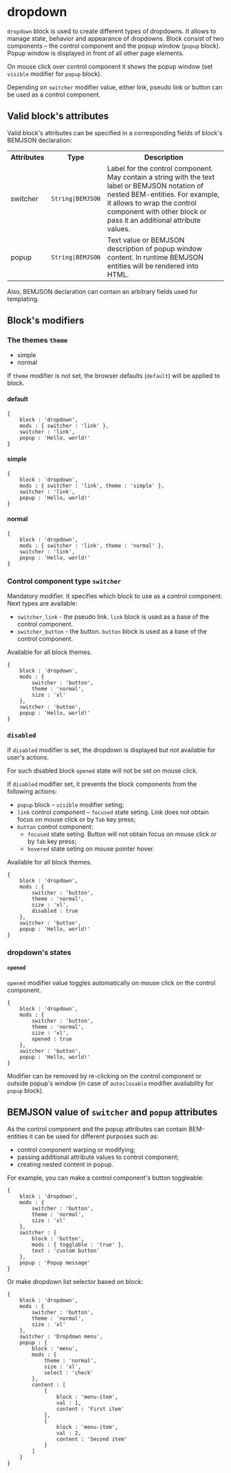 # dropdown

`dropdown` block is used to create different types of dropdowns.  It allows to manage state, behavior and appearance of dropdowns. Block consist of two components – the control component and the popup window (`popup` block). Popup window is displayed in front of all other page elements.

On mouse click over control component it shows the popup window (set `visible` modifier for `popup` block).

Depending on `switcher` modifier value, either link, pseudo link or button can be used as a control component.


## Valid block's attributes

Valid block's attributes can be specified in a corresponding fields of block's BEMJSON declaration:

<table>
    <tr>
        <th align="center">Attributes</th>
        <th align="center">Type</th>
        <th align="center">Description</th>
    </tr>
    <tr>
        <td>switcher</td>
        <td><code>String|BEMJSON</code></td>
        <td>Label for the control component. May contain a string with the text label or BEMJSON notation of nested BEM-entities. For example, it allows to wrap the control component with other block or pass it an additional attribute values.</td>
    </tr>
       <tr>
        <td>popup</td>
        <td><code>String|BEMJSON</code></td>
        <td>Text value or BEMJSON description of popup window content. In runtime BEMJSON entities will be rendered into HTML.</td>
    </tr>
</table>

Also, BEMJSON declaration can contain an arbitrary fields used for templating.


## Block's modifiers

### The themes `theme`

 * simple
 * normal

If `theme` modifier is not set, the browser defaults (`default`) will be applied to block.

#### default

```bemjson
{
    block : 'dropdown',
    mods : { switcher : 'link' },
    switcher : 'link',
    popup : 'Hello, world!'
}
```


#### simple

```bemjson
{
    block : 'dropdown',
    mods : { switcher : 'link', theme : 'simple' },
    switcher : 'link',
    popup : 'Hello, world!'
}
```


#### normal

```bemjson
{
    block : 'dropdown',
    mods : { switcher : 'link', theme : 'normal' },
    switcher : 'link',
    popup : 'Hello, world!'
}
```


### Control component type `switcher`

Mandatory modifier. It specifies which block to use as a control component. Next types are available:

* `switcher_link` - the pseudo link. `link` block is used as a base of the control component. 
* `switcher_button` - the button. `button` block is used as a base of the control component. 

Available for all block themes.

```bemjson
{
    block : 'dropdown',
    mods : {
        switcher : 'button',
        theme : 'normal',
        size : 'xl'
    },
    switcher : 'button',
    popup : 'Hello, world!'
}
```


### `disabled`

If `disabled` modifier is set, the dropdown is displayed but not available for user's actions.

For such disabled block `opened` state will not be set on mouse click.

If `disabled` modifier set, it prevents the block components from the following actions:

* `popup` block – `visible` modifier seting;
* `link` control component – `focused` state seting. Link does not obtain focus on mouse click or by `Tab` key press;
* `button` control component:
    * `focused` state seting. Button will not obtain focus on mouse click or by `Tab` key press;
    * `hovered` state seting on mouse pointer hover.

Available for all block themes.

```bemjson
{
    block : 'dropdown',
    mods : {
        switcher : 'button',
        theme : 'normal',
        size : 'xl',
        disabled : true
    },
    switcher : 'button',
    popup : 'Hello, world!'
}
```


### dropdown's states

#### `opened`

`opened` modifier value toggles automatically on mouse click on the control component.

```bemjson
{
    block : 'dropdown',
    mods : {
        switcher : 'button',
        theme : 'normal',
        size : 'xl',
        opened : true
    },
    switcher : 'button',
    popup : 'Hello, world!'
}
```


Modifier can be removed by re-clicking on the control component or outside popup's window (in case of `autoclosable` modifier availability for `popup` block).


## BEMJSON value of `switcher` and `popup` attributes 

As the control component and the popup attributes can contain BEM-entities it can be used for different purposes such as:

* control component warping or modifying;
* passing additional attribute values to control component;
* creating nested content in popup.

For example, you can make a control component's button toggleable:

```bemjson
{
    block : 'dropdown',
    mods : {
        switcher : 'button',
        theme : 'normal',
        size : 'xl'
    },
    switcher : {
        block : 'button',
        mods : { togglable : 'true' },
        text : 'custom button'
    },
    popup : 'Popup message'
}
```


Or make dropdown list selector based on block:

```bemjson
{
    block : 'dropdown',
    mods : {
        switcher : 'button',
        theme : 'normal',
        size : 'xl'
    },
    switcher : 'Dropdown menu',
    popup : {
        block : 'menu',
        mods : {
            theme : 'normal',
            size : 'xl',
            select : 'check'
        },
        content : [
            {
                block : 'menu-item',
                val : 1,
                content : 'First item'
            },
            {
                block : 'menu-item',
                val : 2,
                content : 'Second item'
            }
        ]
    }
}
```
